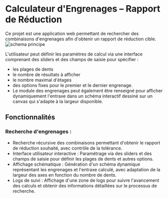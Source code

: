 # Calculateur d'Engrenages – Rapport de Réduction

Ce projet est une application web permettant de rechercher des combinaisons d'engrenages afin d'obtenir un rapport de réduction cible. 
![schema principe](https://github.com/glloq/gears-reduction-calculator/blob/main/exemple%20interface.png)


L'utilisateur peut définir les paramètres de calcul via une interface comprenant des sliders et des champs de saisie pour spécifier : 
- les plages de dents
- le nombre de résultats à afficher
- le nombre maximal d'étages
- des options fixes pour le premier et le dernier engrenage.
- Le module des engrenages peut également être renseigné pour afficher dynamiquement l'entraxe dans un schéma interactif dessiné sur un canvas qui s'adapte à la largeur disponible.

## Fonctionnalités

### Recherche d'engrenages : 
    
- Recherche récursive des combinaisons permettant d'obtenir le rapport de réduction souhaité, avec contrôle de la tolérance.
- Interface utilisateur interactive : Paramétrage via des sliders et des champs de saisie pour définir les plages de dents et autres options.  
- Affichage schématique : Génération d'un schéma dynamique représentant les engrenages et l'entraxe calculé, avec adaptation de la largeur des axes en fonction du nombre de dents.
- Logs de suivi : Affichage d'une zone de logs pour suivre l'avancement des calculs et obtenir des informations détaillées sur le processus de recherche.
